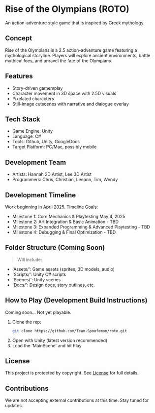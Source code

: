 # Rise of the Olympians (ROTO)

An action-adventure style game that is inspired by Greek mythology.

## Concept

Rise of the Olympians is a 2.5 action-adventure game featuring a mythological storyline. Players will explore ancient environments, battle mythical foes, and unravel the fate of the Olympians.

## Features
- Story-driven gamemplay
- Character movement in 3D space with 2.5D visuals
- Pixelated characters
- Still-image cutscenes with narrative and dialogue overlay

## Tech Stack
- Game Engine: Unity
- Language: C#
- Tools: Github, Unity, GoogleDocs
- Target Platform: PC/Mac, possibly mobile

## Development Team

- Artists: Hannah 2D Artist, Lee 3D Artist
- Programmers: Chris, Christian, Leeann, Tim, Wendy

## Development Timeline

Work beginning in April 2025. Timeline Goals:
- Milestone 1: Core Mechanics & Playtesting May 4, 2025
- Milestone 2: Art Integration & Basic Animation - TBD
- Milestone 3: Expanded Programming & Advanced Playtesting - TBD
- Milestone 4: Debugging & Final Optimization - TBD

## Folder Structure (Coming Soon)

> Will include:
- 'Assets/': Game assets (sprites, 3D models, audio)
- 'Scripts/': Unity C# scripts
- 'Scenes/': Unity scenes
- 'Docs/': Design docs, story outlines, etc.

## How to Play (Development Build Instructions)

Coming soon... Not yet playable.

1. Clone the rep:
   ``` bash
   git clone https://github.com/Team-Spoofemon/roto.git
   ```
2. Open with Unity (latest version recommended)
3. Load the 'MainScene' and hit Play

## License

This project is protected by copyright.
See [License](./LICENSE) for full details.

## Contributions

We are not accepting external contributions at this time. Stay tuned for updates.
